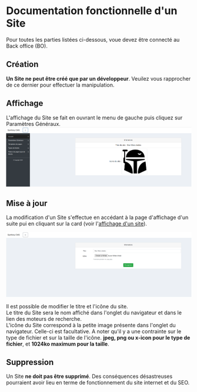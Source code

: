 # Documentation fonctionnelle d'un Site

Pour toutes les parties listées ci-dessous, voue devez être connecté au Back office (BO).

## Création

**Un Site ne peut être créé que par un développeur**. Veuilez vous rapprocher de ce dernier pour effectuer la manipulation.

## <a name="display"></a>Affichage

L'affichage du Site se fait en ouvrant le menu de gauche puis cliquez sur Paramètres Généraux.
![read Site](read_site.png)

## Mise à jour

La modification d'un Site s'effectue en accédant à la page d'affichage d'un suite pui en cliquant sur la card (voir l'[affichage d'un site](#display)).

![update Site](update_site.png)

Il est possible de modifier le titre et l'icône du site.  
Le titre du Site sera le nom affiché dans l'onglet du navigateur et dans le lien des moteurs de recherche.  
L'icône du Site correspond à la petite image présente dans l'onglet du navigateur. Celle-ci est facultative. A noter qu'il y a une contrainte sur le type de fichier et sur la taille de l'icône. **jpeg, png ou x-icon pour le type de fichier**, et **1024ko maximum pour la taille**.

## Suppression

Un Site **ne doit pas être supprimé**. Des conséquences désastreuses pourraient avoir lieu en terme de fonctionnement du site internet et du SEO.
